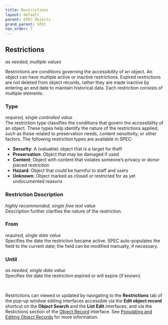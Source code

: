 ```yaml
---
title: Restrictions
layout: default
parent: SPEC Objects
grand_parent: SPEC
nav_order: 7
---
```


## Restrictions  
*as needed, multiple values*

Restrictions are conditions governing the accessibility of an object. An object can have multiple active or inactive restrictions. Expired restrictions are not deleted from object records, rather they are made inactive by entering an end date to maintain historical data. Each restriction consists of multiple elements.


### Type  
*required, single controlled value*  
The restriction type classifies the conditions that govern the accessibility of an object. These types help identify the nature of the restrictions applied, such as those related to preservation needs, content sensitivity, or other factors. The following restriction types are available in SPEC: 
- **Security**: A (valuable) object that is a target for theft
- **Preservation**: Object that may be damaged if used
- **Content**: Object with content that violates someone’s privacy or donor placed restriction
- **Hazard**: Object that could be harmful to staff and users
- **Unknown**: Object marked as closed or restricted for as yet undocumented reasons

### Restriction Description  
*highly recommended, single free text value*  
Description further clarifies the nature of the restriction. 

### From  
*required, single date value*  
Specifies the date the restriction became active. SPEC auto-populates the field to the current date; the field can be modified manually, if necessary.

### Until  
*as needed, single date value*  
Specifies the date the restriction expired or will expire (if known). 

&nbsp; 
&nbsp; 

Restrictions can viewed or updated by navigating to the **Restrictions** tab of the pop-up window editing interfaces accessible via the **Edit object record** shortcut on the **Object Search** and the **List Edit** interfaces, and via the Restictions section of the [Object Record](https://nypl.github.io/pres-docs/spec/specObjectsObjectRecord.html) interface. See [Populating and Editing Object Records](https://nypl.github.io/pres-docs/spec/specObjects.html#populating-and-editing-object-records) for more information. 